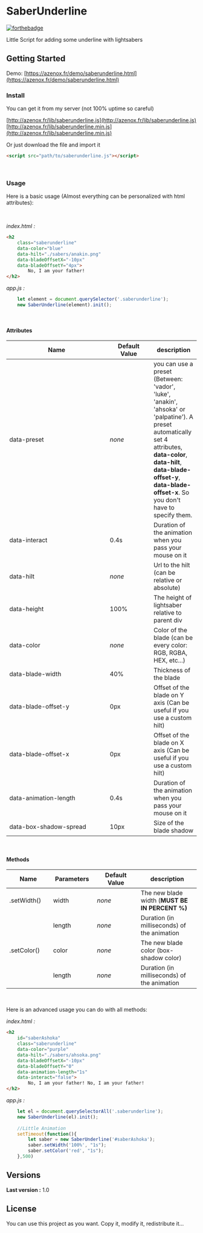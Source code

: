 # SaberUnderline

[![forthebadge](https://forthebadge.com/images/badges/built-with-love.svg)](http://azenox.fr/)

Little Script for adding some underline with lightsabers

## Getting Started

Demo: [https://azenox.fr/demo/saberunderline.html](https://azenox.fr/demo/saberunderline.html)

### Install

You can get it from my server (not 100% uptime so careful)

[http://azenox.fr/lib/saberunderline.js](http://azenox.fr/lib/saberunderline.js)  
[http://azenox.fr/lib/saberunderline.min.js](http://azenox.fr/lib/saberunderline.min.js)

Or just download the file and import it
```html
<script src="path/to/saberunderline.js"></script>
```

<br/>

### Usage

Here is a basic usage (Almost everything can be personalized with html attributes):

<br/>

<i>index.html :</i>
```html
<h2
    class="saberunderline"
    data-color="blue"
    data-hilt="./sabers/anakin.png"
    data-bladeOffsetX="-10px"
    data-bladeOffsetY="4px">
        No, I am your father!
</h2>
```

<i>app.js :</i>
```javascript
    let element = document.querySelector('.saberunderline');
    new SaberUnderline(element).init();
```

<br/>

#### Attributes


<table class="table table-bordered table-striped">
	<thead>
		<tr>
			<th style="width: 250px;">Name</th>
			<th style="width: 100px;">Default Value</th>
			<th>description</th>
		</tr>
	</thead>
	<tbody>
		<tr>
			<td>data-preset</td>
			<td><i>none</i></td>
			<td>you can use a preset (Between: 'vador', 'luke', 'anakin', 'ahsoka' or 'palpatine'). A preset automatically set 4 attributes, <b>data-color</b>, <b>data-hilt</b>, <b>data-blade-offset-y</b>, <b>data-blade-offset-x</b>. So you don't have to specify them.</td>
		</tr>
		<tr>
			<td>data-interact</td>
			<td>0.4s</td>
			<td>Duration of the animation when you pass your mouse on it</td>
		</tr>
		<tr>
			<td>data-hilt</td>
			<td><i>none</i></td>
			<td>Url to the hilt (can be relative or absolute)</td>
		</tr>
		<tr>
			<td>data-height</td>
			<td>100%</td>
			<td>The height of lightsaber relative to parent div</td>
		</tr>
		<tr>
			<td>data-color</td>
			<td><i>none</i></td>
			<td>Color of the blade (can be every color: RGB, RGBA, HEX, etc...)</td>
		</tr>
		<tr>
			<td>data-blade-width</td>
			<td>40%</td>
			<td>Thickness of the blade</td>
		</tr>
		<tr>
			<td>data-blade-offset-y</td>
			<td>0px</td>
			<td>Offset of the blade on Y axis (Can be useful if you use a custom hilt)</td>
		</tr>
		<tr>
			<td>data-blade-offset-x</td>
			<td>0px</td>
			<td>Offset of the blade on X axis (Can be useful if you use a custom hilt)</td>
		</tr>
		<tr>
			<td>data-animation-length</td>
			<td>0.4s</td>
			<td>Duration of the animation when you pass your mouse on it</td>
		</tr>
		<tr>
			<td>data-box-shadow-spread</td>
			<td>10px</td>
			<td>Size of the blade shadow</td>
		</tr>
	</tbody>
</table>

<br/>

#### Methods

<table class="table table-bordered table-striped">
	<thead>
		<tr>
			<th style="width: 100px;">Name</th>
			<th style="width: 100px;">Parameters</th>
			<th style="width: 100px;">Default Value</th>
			<th>description</th>
		</tr>
	</thead>
	<tbody>
		<tr>
			<td>.setWidth()</td>
			<td>width</td>
			<td><i>none</i></td>
			<td>The new blade width (<b>MUST BE IN PERCENT %)</b></td>
		</tr>
		<tr>
			<td></td>
			<td>length</td>
			<td><i>none</i></td>
			<td>Duration (in milliseconds) of the animation</td>
		</tr>
		<tr>
			<td>.setColor()</td>
			<td>color</td>
			<td><i>none</i></td>
			<td>The new blade color (box-shadow color)</td>
		</tr>
		<tr>
			<td></td>
			<td>length</td>
			<td><i>none</i></td>
			<td>Duration (in milliseconds) of the animation</td>
		</tr>
	</tbody>
</table>

<br />

Here is an advanced usage you can do with all methods:

<i>index.html :</i>
```html
<h2
    id="saberAshoka"
    class="saberunderline"
    data-color="purple"
    data-hilt="./sabers/ahsoka.png"
    data-bladeOffsetX="-10px"
    data-bladeOffsetY="0"
    data-animation-length="1s"
    data-interact="false">
        No, I am your father! No, I am your father!
</h2>
```

<i>app.js :</i>
```javascript
    let el = document.querySelectorAll('.saberunderline');
    new SaberUnderline(el).init();
    
    //Little Animation
    setTimeout(function(){
        let saber = new SaberUnderline('#saberAshoka');
        saber.setWidth('100%', "1s");
        saber.setColor('red', "1s");
    },500)
```


## Versions
**Last version :** 1.0



## License

You can use this project as you want. Copy it, modify it, redistribute it...


